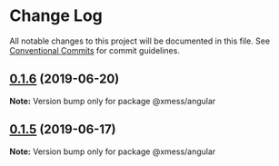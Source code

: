 # Change Log

All notable changes to this project will be documented in this file.
See [Conventional Commits](https://conventionalcommits.org) for commit guidelines.

## [0.1.6](https://github.com/ciklum-digital/xmess/compare/v0.1.5...v0.1.6) (2019-06-20)

**Note:** Version bump only for package @xmess/angular





## [0.1.5](https://github.com/ciklum-digital/xmess/compare/v0.1.4...v0.1.5) (2019-06-17)

**Note:** Version bump only for package @xmess/angular
